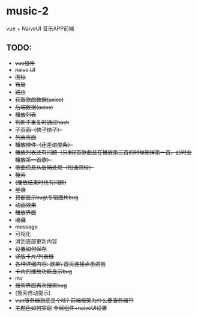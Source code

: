 # music-2

vue + NaiveUI 音乐APP前端

## TODO:

- ~~vue组件~~
- ~~naive UI~~
- ~~图标~~
- ~~布局~~
- ~~路由~~
- ~~获取歌曲数据(axios)~~
- ~~后端数据(axios)~~
- ~~播放列表~~
- ~~判断不重复时通过hash~~
- ~~子页面（快了快了）~~
- ~~列表页面~~
- ~~播放控件（还差进度条）~~
- ~~播放列表还有问题（只剩2首歌曲且在播放第二首的时候删掉第一首，此时会播放第一首歌）~~
- ~~歌曲信息从后端处理（加油郑权）~~
- ~~搜索~~
- ~~(播放结束时也有问题)~~
- ~~登录~~
- ~~顶部显示bug\专辑图片bug~~
- ~~动画效果~~
- ~~播放界面~~
- ~~收藏~~
- ~~message~~
- 可视化
- 滑到底部更新内容
- ~~设置如何保存~~
- ~~竖版卡片/列表框~~
- ~~各种详细内容: 歌单\ 首页连接点击进去~~
- ~~卡片的播放功能显示bug~~
- mv
- ~~搜索界面再次搜索bug~~
- (搜索自动提示)
- ~~vue服务器到底是个啥? 前端框架为什么要服务器??~~
- ~~主题色如何实现~~ ~~全局组件+naiveUI设置~~